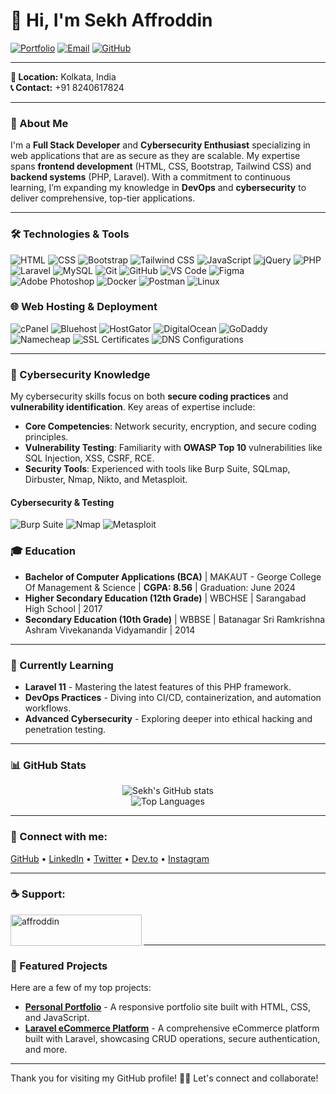 # 👋 Hi, I'm Sekh Affroddin
[![Portfolio](https://img.shields.io/badge/Portfolio-Website-0C71E0?style=flat&logo=netlify&logoColor=white)](https://affroddin.netlify.app) 
[![Email](https://img.shields.io/badge/Email-skaffroddin4@gmail.com-EA4335?style=flat&logo=gmail&logoColor=white)](mailto:skaffroddin4@gmail.com) 
[![GitHub](https://img.shields.io/badge/GitHub-skaffroddin-181717?style=flat&logo=github&logoColor=white)](https://github.com/skaffroddin?tab=repositories)

---

**📍 Location:** Kolkata, India  
**📞 Contact:** +91 8240617824

---

### 🌟 About Me  
I'm a **Full Stack Developer** and **Cybersecurity Enthusiast** specializing in web applications that are as secure as they are scalable. My expertise spans **frontend development** (HTML, CSS, Bootstrap, Tailwind CSS) and **backend systems** (PHP, Laravel). With a commitment to continuous learning, I’m expanding my knowledge in **DevOps** and **cybersecurity** to deliver comprehensive, top-tier applications.

---

### 🛠️ Technologies & Tools  
<div>
  <img src="https://img.shields.io/badge/HTML-E34F26?style=flat-square&logo=html5&logoColor=white" alt="HTML">
  <img src="https://img.shields.io/badge/CSS-1572B6?style=flat-square&logo=css3&logoColor=white" alt="CSS">
  <img src="https://img.shields.io/badge/Bootstrap-563D7C?style=flat-square&logo=bootstrap&logoColor=white" alt="Bootstrap">
  <img src="https://img.shields.io/badge/Tailwind%20CSS-06B6D4?style=flat-square&logo=tailwind-css&logoColor=white" alt="Tailwind CSS">
  <img src="https://img.shields.io/badge/JavaScript-F7DF1E?style=flat-square&logo=javascript&logoColor=black" alt="JavaScript">
  <img src="https://img.shields.io/badge/jQuery-0769AD?style=flat-square&logo=jquery&logoColor=white" alt="jQuery">
  <img src="https://img.shields.io/badge/PHP-777BB4?style=flat-square&logo=php&logoColor=white" alt="PHP">
  <img src="https://img.shields.io/badge/Laravel-FF2D20?style=flat-square&logo=laravel&logoColor=white" alt="Laravel">
  <img src="https://img.shields.io/badge/MySQL-4479A1?style=flat-square&logo=mysql&logoColor=white" alt="MySQL">
  <img src="https://img.shields.io/badge/Git-F05032?style=flat-square&logo=git&logoColor=white" alt="Git">
  <img src="https://img.shields.io/badge/GitHub-181717?style=flat-square&logo=github&logoColor=white" alt="GitHub">
  <img src="https://img.shields.io/badge/VS%20Code-007ACC?style=flat-square&logo=visual-studio-code&logoColor=white" alt="VS Code">
  <img src="https://img.shields.io/badge/Figma-F24E1E?style=flat-square&logo=figma&logoColor=white" alt="Figma">
  <img src="https://img.shields.io/badge/Photoshop-31A8FF?style=flat-square&logo=adobe-photoshop&logoColor=white" alt="Adobe Photoshop">
  <img src="https://img.shields.io/badge/Docker-2496ED?style=flat-square&logo=docker&logoColor=white" alt="Docker">
  <img src="https://img.shields.io/badge/Postman-FF6C37?style=flat-square&logo=postman&logoColor=white" alt="Postman">
  <img src="https://img.shields.io/badge/Linux-FFCC00?style=flat-square&logo=linux&logoColor=black" alt="Linux">
</div>

### 🌐 Web Hosting & Deployment  
<div>
  <img src="https://img.shields.io/badge/cPanel-1D2D50?style=flat-square&logo=cpanel&logoColor=white" alt="cPanel">
  <img src="https://img.shields.io/badge/Bluehost-003B5C?style=flat-square&logo=bluehost&logoColor=white" alt="Bluehost">
  <img src="https://img.shields.io/badge/HostGator-0A82D1?style=flat-square&logo=hostgator&logoColor=white" alt="HostGator">
  <img src="https://img.shields.io/badge/DigitalOcean-0080FF?style=flat-square&logo=digitalocean&logoColor=white" alt="DigitalOcean">
  <img src="https://img.shields.io/badge/GoDaddy-0075B6?style=flat-square&logo=godaddy&logoColor=white" alt="GoDaddy">
  <img src="https://img.shields.io/badge/Namecheap-FF6600?style=flat-square&logo=namecheap&logoColor=white" alt="Namecheap">
  <img src="https://img.shields.io/badge/SSL%20Certificates-0072C6?style=flat-square&logo=ssl&logoColor=white" alt="SSL Certificates">
  <img src="https://img.shields.io/badge/DNS%20Configurations-FFA500?style=flat-square&logo=dns&logoColor=white" alt="DNS Configurations">
</div>

---

### 🔐 Cybersecurity Knowledge  
My cybersecurity skills focus on both **secure coding practices** and **vulnerability identification**. Key areas of expertise include:  
- **Core Competencies**: Network security, encryption, and secure coding principles.  
- **Vulnerability Testing**: Familiarity with **OWASP Top 10** vulnerabilities like SQL Injection, XSS, CSRF, RCE.  
- **Security Tools**: Experienced with tools like Burp Suite, SQLmap, Dirbuster, Nmap, Nikto, and Metasploit.

#### **Cybersecurity & Testing**  
<div>
  <img src="https://img.shields.io/badge/Burp%20Suite-FF5700?style=flat-square&logo=burp-suite&logoColor=white" alt="Burp Suite">
  <img src="https://img.shields.io/badge/Nmap-494B8C?style=flat-square&logo=nmap&logoColor=white" alt="Nmap">
  <img src="https://img.shields.io/badge/Metasploit-175D8D?style=flat-square&logo=metasploit&logoColor=white" alt="Metasploit">
</div>

### 🎓 Education  
- **Bachelor of Computer Applications (BCA)** | MAKAUT - George College Of Management & Science | **CGPA: 8.56** | Graduation: June 2024  
- **Higher Secondary Education (12th Grade)** | WBCHSE | Sarangabad High School | 2017  
- **Secondary Education (10th Grade)** | WBBSE | Batanagar Sri Ramkrishna Ashram Vivekananda Vidyamandir | 2014

---

### 🌱 Currently Learning  
- **Laravel 11** - Mastering the latest features of this PHP framework.  
- **DevOps Practices** - Diving into CI/CD, containerization, and automation workflows.  
- **Advanced Cybersecurity** - Exploring deeper into ethical hacking and penetration testing.

---

### 📊 GitHub Stats  
<div align="center">
  
  ![Sekh's GitHub stats](https://github-readme-stats.vercel.app/api?username=skaffroddin&show_icons=true&theme=radical&hide=issues,prs)  
  ![Top Languages](https://github-readme-stats.vercel.app/api/top-langs/?username=skaffroddin&layout=compact&theme=radical)

</div>

---

### 📱 Connect with me:  
<p align="left">
    <a href="https://github.com/skaffroddin" target="_blank">GitHub</a> •
    <a href="https://www.linkedin.com/in/sekh-affroddin" target="_blank">LinkedIn</a> •
    <a href="https://twitter.com/sekh_affroddin" target="_blank">Twitter</a> •
    <a href="https://dev.to/sekh_affroddin" target="_blank">Dev.to</a> •
    <a href="https://www.instagram.com/sekh_affroddin" target="_blank">Instagram</a>
</p>


---

### ☕ Support:  
<p><a href="https://www.buymeacoffee.com/affroddin"> 
    <img align="left" src="https://cdn.buymeacoffee.com/buttons/v2/default-yellow.png" height="50" width="210" alt="affroddin" />
</a></p><br><br>

---

### 🚀 Featured Projects  
Here are a few of my top projects:  
- [**Personal Portfolio**](https://github.com/skaffroddin/portfolio) - A responsive portfolio site built with HTML, CSS, and JavaScript.  
- [**Laravel eCommerce Platform**](https://github.com/skaffroddin/laravel-ecommerce) - A comprehensive eCommerce platform built with Laravel, showcasing CRUD operations, secure authentication, and more.

---

Thank you for visiting my GitHub profile! 👨‍💻 Let's connect and collaborate!  
